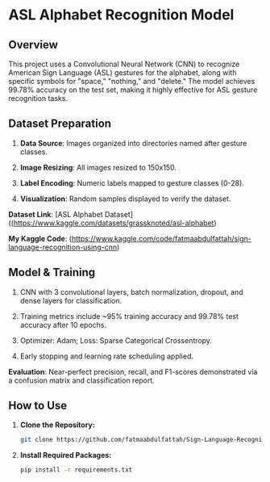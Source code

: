 # ASL Alphabet Recognition Model

## Overview
This project uses a Convolutional Neural Network (CNN) to recognize American Sign Language (ASL) gestures for the alphabet, along with specific symbols for "space," "nothing," and "delete." The model achieves 99.78% accuracy on the test set, making it highly effective for ASL gesture recognition tasks.

## Dataset Preparation
1. **Data Source**: Images organized into directories named after gesture classes.

2. **Image Resizing**: All images resized to 150x150.

3. **Label Encoding**: Numeric labels mapped to gesture classes (0-28).

4. **Visualization**: Random samples displayed to verify the dataset.

**Dataset Link**: [ASL Alphabet Dataset]((https://www.kaggle.com/datasets/grassknoted/asl-alphabet)

**My Kaggle Code**: (https://www.kaggle.com/code/fatmaabdulfattah/sign-language-recognition-using-cnn)

## Model & Training
1. CNN with 3 convolutional layers, batch normalization, dropout, and dense layers for classification.

2. Training metrics include ~95% training accuracy and 99.78% test accuracy after 10 epochs.

3. Optimizer: Adam; Loss: Sparse Categorical Crossentropy.

4. Early stopping and learning rate scheduling applied.

**Evaluation**: Near-perfect precision, recall, and F1-scores demonstrated via a confusion matrix and classification report.



## How to Use

1. **Clone the Repository:**

    ```bash
    git clone https://github.com/fatmaabdulfattah/Sign-Language-Recognition-using-CNN.git
    ```


2. **Install Required Packages:**

    ```bash
    pip install -r requirements.txt
    ```




